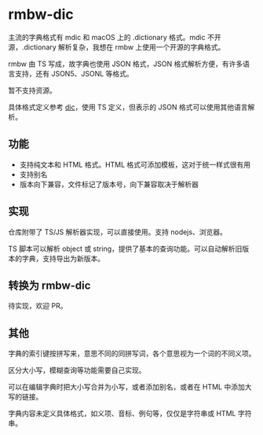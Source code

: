 # rmbw-dic

主流的字典格式有 mdic 和 macOS 上的 .dictionary 格式。mdic 不开源，.dictionary 解析复杂，我想在 rmbw 上使用一个开源的字典格式。

rmbw 由 TS 写成，故字典也使用 JSON 格式，JSON 格式解析方便，有许多语言支持，还有 JSON5、JSONL 等格式。

暂不支持资源。

具体格式定义参考 [dic](./src/main.ts)，使用 TS 定义，但表示的 JSON 格式可以使用其他语言解析。

## 功能

-   支持纯文本和 HTML 格式。HTML 格式可添加模板，这对于统一样式很有用
-   支持别名
-   版本向下兼容，文件标记了版本号，向下兼容取决于解析器

## 实现

仓库附带了 TS/JS 解析器实现，可以直接使用。支持 nodejs、浏览器。

TS 脚本可以解析 object 或 string，提供了基本的查询功能。可以自动解析旧版本的字典，支持导出为新版本。

## 转换为 rmbw-dic

待实现，欢迎 PR。

## 其他

字典的索引键按拼写来，意思不同的同拼写词，各个意思视为一个词的不同义项。

区分大小写，模糊查询等功能需要自己实现。

可以在编辑字典时把大小写合并为小写，或者添加别名，或者在 HTML 中添加大写的链接。

字典内容未定义具体格式，如义项、音标、例句等，仅仅是字符串或 HTML 字符串。
